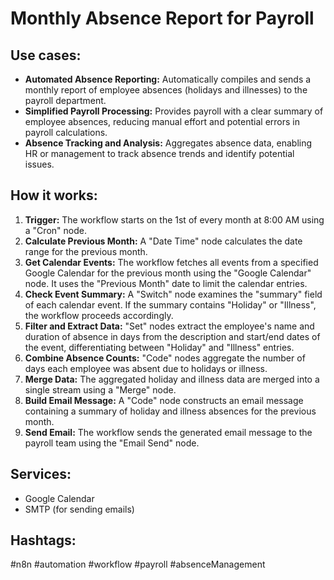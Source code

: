 # Monthly Absence Report for Payroll

## Use cases:

- **Automated Absence Reporting:** Automatically compiles and sends a monthly report of employee absences (holidays and illnesses) to the payroll department.
- **Simplified Payroll Processing:** Provides payroll with a clear summary of employee absences, reducing manual effort and potential errors in payroll calculations.
- **Absence Tracking and Analysis:** Aggregates absence data, enabling HR or management to track absence trends and identify potential issues.

## How it works:

1.  **Trigger:** The workflow starts on the 1st of every month at 8:00 AM using a "Cron" node.
2.  **Calculate Previous Month:** A "Date Time" node calculates the date range for the previous month.
3.  **Get Calendar Events:** The workflow fetches all events from a specified Google Calendar for the previous month using the "Google Calendar" node. It uses the "Previous Month" date to limit the calendar entries.
4.  **Check Event Summary:** A "Switch" node examines the "summary" field of each calendar event. If the summary contains "Holiday" or "Illness", the workflow proceeds accordingly.
5.  **Filter and Extract Data:** "Set" nodes extract the employee's name and duration of absence in days from the description and start/end dates of the event, differentiating between "Holiday" and "Illness" entries.
6.  **Combine Absence Counts:** "Code" nodes aggregate the number of days each employee was absent due to holidays or illness.
7.  **Merge Data:** The aggregated holiday and illness data are merged into a single stream using a "Merge" node.
8.  **Build Email Message:** A "Code" node constructs an email message containing a summary of holiday and illness absences for the previous month.
9.  **Send Email:** The workflow sends the generated email message to the payroll team using the "Email Send" node.

## Services:

-   Google Calendar
-   SMTP (for sending emails)

## Hashtags:

#n8n #automation #workflow #payroll #absenceManagement
